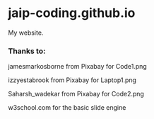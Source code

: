 # jaip-coding.github.io

My website.

### Thanks to:
jamesmarkosborne from Pixabay for Code1.png

izzyestabrook from Pixabay for Laptop1.png

Saharsh_wadekar from Pixabay for Code2.png

w3school.com for the basic slide engine
